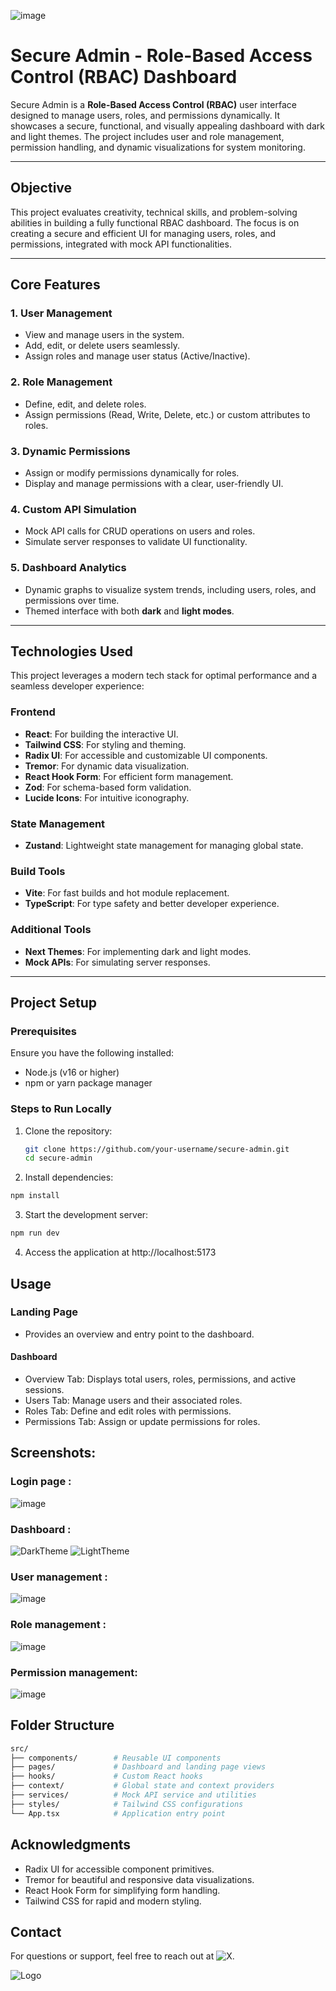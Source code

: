 ![image](https://github.com/user-attachments/assets/56b5a043-67ce-4d39-bb0b-fa232b047300)
# Secure Admin - Role-Based Access Control (RBAC) Dashboard

Secure Admin is a **Role-Based Access Control (RBAC)** user interface designed to manage users, roles, and permissions dynamically. It showcases a secure, functional, and visually appealing dashboard with dark and light themes. The project includes user and role management, permission handling, and dynamic visualizations for system monitoring.

---

## **Objective**

This project evaluates creativity, technical skills, and problem-solving abilities in building a fully functional RBAC dashboard. The focus is on creating a secure and efficient UI for managing users, roles, and permissions, integrated with mock API functionalities.

---

## **Core Features**

### 1. **User Management**
   - View and manage users in the system.
   - Add, edit, or delete users seamlessly.
   - Assign roles and manage user status (Active/Inactive).

### 2. **Role Management**
   - Define, edit, and delete roles.
   - Assign permissions (Read, Write, Delete, etc.) or custom attributes to roles.

### 3. **Dynamic Permissions**
   - Assign or modify permissions dynamically for roles.
   - Display and manage permissions with a clear, user-friendly UI.

### 4. **Custom API Simulation**
   - Mock API calls for CRUD operations on users and roles.
   - Simulate server responses to validate UI functionality.

### 5. **Dashboard Analytics**
   - Dynamic graphs to visualize system trends, including users, roles, and permissions over time.
   - Themed interface with both **dark** and **light modes**.

---

## **Technologies Used**

This project leverages a modern tech stack for optimal performance and a seamless developer experience:

### **Frontend**
- **React**: For building the interactive UI.
- **Tailwind CSS**: For styling and theming.
- **Radix UI**: For accessible and customizable UI components.
- **Tremor**: For dynamic data visualization.
- **React Hook Form**: For efficient form management.
- **Zod**: For schema-based form validation.
- **Lucide Icons**: For intuitive iconography.

### **State Management**
- **Zustand**: Lightweight state management for managing global state.

### **Build Tools**
- **Vite**: For fast builds and hot module replacement.
- **TypeScript**: For type safety and better developer experience.

### **Additional Tools**
- **Next Themes**: For implementing dark and light modes.
- **Mock APIs**: For simulating server responses.

---

## **Project Setup**

### Prerequisites
Ensure you have the following installed:
- Node.js (v16 or higher)
- npm or yarn package manager

### Steps to Run Locally
1. Clone the repository:
   ```bash
   git clone https://github.com/your-username/secure-admin.git
   cd secure-admin

2. Install dependencies:
```bash
npm install  
```

3. Start the development server:
```bash
npm run dev
```

4. Access the application at http://localhost:5173


## Usage
### Landing Page

- Provides an overview and entry point to the dashboard.

#### Dashboard
- Overview Tab: Displays total users, roles, permissions, and active sessions.
- Users Tab: Manage users and their associated roles.
- Roles Tab: Define and edit roles with permissions.
- Permissions Tab: Assign or update permissions for roles.

## Screenshots: 
### Login page :
![image](https://github.com/user-attachments/assets/4b4a8ba5-2d1c-47a5-bd35-75aaae71740f)

### Dashboard :
![DarkTheme](https://github.com/user-attachments/assets/308b3c20-e8d8-4c8b-bcba-b17330c5df49)
![LightTheme](https://github.com/user-attachments/assets/01de087d-2df8-4101-a053-4130a6beea26)

### User management :
![image](https://github.com/user-attachments/assets/d445d346-fc33-4cf4-9f83-6c45d27a91a6)

### Role management :
![image](https://github.com/user-attachments/assets/f1cdc46f-2070-4020-b191-59f45a7e3f65)

### Permission management:
![image](https://github.com/user-attachments/assets/9843d404-48fe-4371-b2f3-2fde1104bbde)

## Folder Structure

```bash
src/
├── components/        # Reusable UI components
├── pages/             # Dashboard and landing page views
├── hooks/             # Custom React hooks
├── context/           # Global state and context providers
├── services/          # Mock API service and utilities
├── styles/            # Tailwind CSS configurations
└── App.tsx            # Application entry point

```
## Acknowledgments
- Radix UI for accessible component primitives.
- Tremor for beautiful and responsive data visualizations.
- React Hook Form for simplifying form handling.
- Tailwind CSS for rapid and modern styling.

## Contact
For questions or support, feel free to reach out at ![X](https://x.com/akshath_pandey).




![Logo](https://cdn.sanity.io/images/mnzfyx37/production/b41d3b494d876249a9e145a6f2b9a1e21b26e485-500x500.png)

